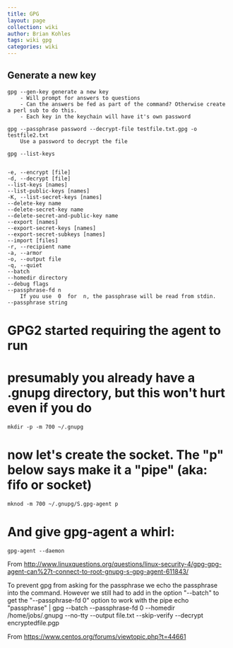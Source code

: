 ```yaml
---
title: GPG
layout: page
collection: wiki
author: Brian Kohles
tags: wiki gpg
categories: wiki
---
```


## Generate a new key
```
gpg --gen-key generate a new key
	- Will prompt for answers to questions
	- Can the answers be fed as part of the command? Otherwise create a perl sub to do this.
	- Each key in the keychain will have it's own password

gpg --passphrase password --decrypt-file testfile.txt.gpg -o testfile2.txt
	Use a password to decrypt the file

gpg --list-keys


-e, --encrypt [file]
-d, --decrypt [file]
--list-keys [names]
--list-public-keys [names]
-K, --list-secret-keys [names]
--delete-key name
--delete-secret-key name
--delete-secret-and-public-key name
--export [names]
--export-secret-keys [names]
--export-secret-subkeys [names]
--import [files]
-r, --recipient name
-a, --armor
-o, --output file
-q, --quiet
--batch
--homedir directory
--debug flags
--passphrase-fd n
	If you use  0  for  n, the passphrase will be read from stdin.
--passphrase string
```


# GPG2 started requiring the agent to run
# presumably you already have a .gnupg directory, but this won't hurt even if you do
`mkdir -p -m 700 ~/.gnupg`
# now let's create the socket.  The "p" below says make it a "pipe" (aka: fifo or socket)
`mknod -m 700 ~/.gnupg/S.gpg-agent p`
# And give gpg-agent a whirl:
`gpg-agent --daemon`

From <http://www.linuxquestions.org/questions/linux-security-4/gpg-gpg-agent-can%27t-connect-to-root-gnupg-s-gpg-agent-611843/> 

To prevent gpg from asking for the passphrase we echo the passphrase into the command. However we still had to add in the option "--batch" to get the "--passphrase-fd 0" option to work with the pipe
echo "passphrase" | gpg --batch --passphrase-fd 0 --homedir /home/jobs/.gnupg --no-tty --output file.txt --skip-verify --decrypt encryptedfile.pgp

From <https://www.centos.org/forums/viewtopic.php?t=44661> 
